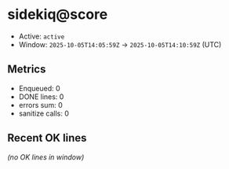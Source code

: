 # sidekiq@score

- Active: `active`
- Window: `2025-10-05T14:05:59Z` → `2025-10-05T14:10:59Z` (UTC)

## Metrics
- Enqueued: 0
- DONE lines: 0
- errors sum: 0
- sanitize calls: 0

## Recent OK lines
_(no OK lines in window)_
